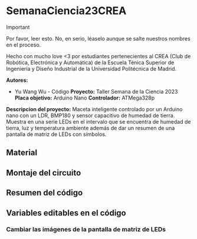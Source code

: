 # SemanaCiencia23CREA

> [!IMPORTANT]
> Por favor, leer esto. No, en serio, léaselo aunque se salte nuestros nombres en el proceso.

Hecho con mucho love <3 por estudiantes pertenecientes al CREA (Club de Robótica, Electrónica y Automática) de la Escuela Ténica Superior de Ingeniería y Diseño Industrial de la Universidad Politécnica de Madrid.

**Autores:** 
+ Yu Wang Wu - Código
**Proyecto:** Taller Semana de la Ciencia 2023
**Placa objetivo:** Arduino Nano
**Controlador:** ATMega328p

**Descripcion del proyecto:** 
Maceta inteligente controlado por un Arduino nano con un LDR, BMP180 y sensor capacitivo de humedad de tierra.
Muestra en una serie LEDs en el intervalo que se encuentra de humedad de tierra, luz y temperatura ambiente además de dar un resumen de una pantalla de matriz de LEDs con símbolos.

## Material 

## Montaje del circuito

## Resumen del código

## Variables editables en el código

### Cambiar las imágenes de la pantalla de matriz de LEDs
